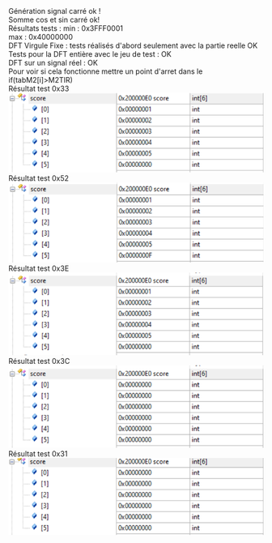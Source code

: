 ﻿<!DOCTYPE html>
<html>
<body id="readme">
<div>Génération signal carré ok !</div>
<div>Somme cos et sin carré ok!</div>
<div>Résultats tests : min : 0x3FFF0001</div>
<div>max : 0x40000000</div>
<div>DFT Virgule Fixe : tests réalisés d'abord seulement avec la partie reelle OK</div>
<div>Tests pour la DFT entière avec le jeu de test : OK</div>
<div>DFT sur un signal réel : OK </div>
<div>Pour voir si cela fonctionne mettre un point d'arret dans le if(tabM2[i]>M2TIR)</div>
<div>Résultat test 0x33</div>
<div><img src='/Src_DFT_Signal_Reel/0x33.PNG'></div>
<div>Résultat test 0x52</div>
<div><img src='/Src_DFT_Signal_Reel/0x52.PNG'></div>
<div>Résultat test 0x3E</div>
<div><img src='/Src_DFT_Signal_Reel/0x3E.PNG'></div>
<div>Résultat test 0x3C</div>
<div><img src='/Src_DFT_Signal_Reel/0x3C.PNG'></div
<div>Résultat test 0x31</div>
<div><img src='/Src_DFT_Signal_Reel/0x31.PNG'></div>
</body>
</html>	
